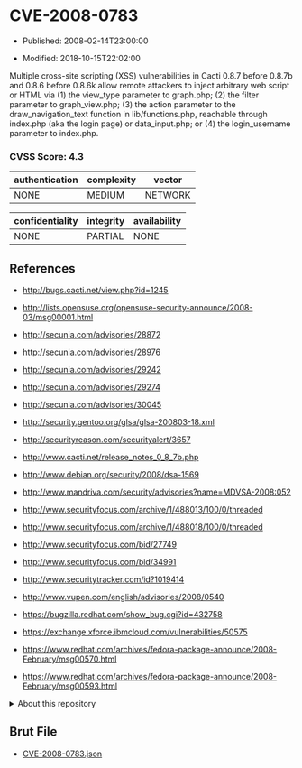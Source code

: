 # CVE-2008-0783

- Published: 2008-02-14T23:00:00

- Modified: 2018-10-15T22:02:00

Multiple cross-site scripting (XSS) vulnerabilities in Cacti 0.8.7 before 0.8.7b and 0.8.6 before 0.8.6k allow remote attackers to inject arbitrary web script or HTML via (1) the view_type parameter to graph.php; (2) the filter parameter to graph_view.php; (3) the action parameter to the draw_navigation_text function in lib/functions.php, reachable through index.php (aka the login page) or data_input.php; or (4) the login_username parameter to index.php.

### CVSS Score: **4.3**

| authentication | complexity | vector |
| --- | --- | --- |
| NONE | MEDIUM | NETWORK |

| confidentiality | integrity | availability |
| --- | --- | --- |
| NONE | PARTIAL | NONE |

## References

* http://bugs.cacti.net/view.php?id=1245

* http://lists.opensuse.org/opensuse-security-announce/2008-03/msg00001.html

* http://secunia.com/advisories/28872

* http://secunia.com/advisories/28976

* http://secunia.com/advisories/29242

* http://secunia.com/advisories/29274

* http://secunia.com/advisories/30045

* http://security.gentoo.org/glsa/glsa-200803-18.xml

* http://securityreason.com/securityalert/3657

* http://www.cacti.net/release_notes_0_8_7b.php

* http://www.debian.org/security/2008/dsa-1569

* http://www.mandriva.com/security/advisories?name=MDVSA-2008:052

* http://www.securityfocus.com/archive/1/488013/100/0/threaded

* http://www.securityfocus.com/archive/1/488018/100/0/threaded

* http://www.securityfocus.com/bid/27749

* http://www.securityfocus.com/bid/34991

* http://www.securitytracker.com/id?1019414

* http://www.vupen.com/english/advisories/2008/0540

* https://bugzilla.redhat.com/show_bug.cgi?id=432758

* https://exchange.xforce.ibmcloud.com/vulnerabilities/50575

* https://www.redhat.com/archives/fedora-package-announce/2008-February/msg00570.html

* https://www.redhat.com/archives/fedora-package-announce/2008-February/msg00593.html

<details>
<summary>About this repository</summary> 

  This repository is part of the project [Live Hack CVE](https://github.com/Live-Hack-CVE). Main website can be found [www.live-hack.org](https://www.live-hack.org) 
  
  Made by [Sn0wAlice](https://github.com/Sn0wAlice) for the people that care about security and need to have a feed of the latest CVEs. Hope you enjoy it, don't forget to star the repo and follow me on [Twitter](https://twitter.com/Sn0wAlice) and [Github](https://github.com/Sn0wAlice). And that is my [personnal website](https://www.alice-snow.me/)

  - [Home Page](https://github.com/Live-Hack-CVE)
  - [Framework](https://github.com/Live-Hack-CVE/cve-framework)
  - [CVE database](https://github.com/Live-Hack-CVE/full_database)
  - [Changelog](https://github.com/Live-Hack-CVE/Changelog)
</details>

## Brut File

* [CVE-2008-0783.json](https://raw.githubusercontent.com/Live-Hack-CVE/full_database/main/cves/2008/CVE-2008-0783.json)

